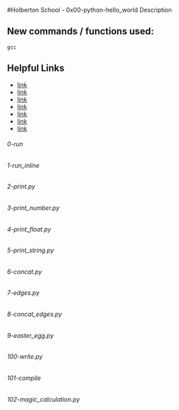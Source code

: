 #Holberton School - 0x00-python-hello_world
Description
## New commands / functions used:
``gcc``
## Helpful Links
* [link](https://docs.python.org/3.4/tutorial/index.html)
* [link](https://docs.python.org/3.4/tutorial/appetite.html)
* [link](https://docs.python.org/3.4/tutorial/interpreter.html)
* [link](https://docs.python.org/3.4/tutorial/introduction.html)
* [link](https://www.youtube.com/playlist?list=PLGLfVvz_LVvTn3cK5e6LjhgGiSeVlIRwt)
* [link](https://www.python.org/dev/peps/pep-0008/)
* [link](https://pep8.readthedocs.io/en/release-1.7.x/intro.html#installation)
<h6>0-run</h6>

<h6>1-run_inline</h6>

<h6>2-print.py</h6>

<h6>3-print_number.py</h6>

<h6>4-print_float.py</h6>

<h6>5-print_string.py</h6>

<h6>6-concat.py</h6>

<h6>7-edges.py</h6>

<h6>8-concat_edges.py</h6>

<h6>9-easter_egg.py</h6>

<h6>100-write.py</h6>

<h6>101-compile</h6>

<h6>102-magic_calculation.py</h6>

